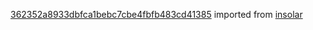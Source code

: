 [362352a8933dbfca1bebc7cbe4fbfb483cd41385](https://github.com/insolar/insolar/commit/362352a8933dbfca1bebc7cbe4fbfb483cd41385) imported from [insolar](https://github.com/insolar/insolar)

